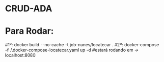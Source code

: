 # CRUD-ADA
# Para Rodar:
  #1º: docker build --no-cache -t job-nunes/locatecar .
  #2º: docker-compose -f .\docker-compose-locatecar.yaml up -d
  #estará rodando em -> localhost:8080
